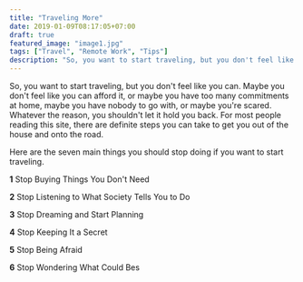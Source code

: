 ```yaml
---
title: "Traveling More"
date: 2019-01-09T08:17:05+07:00
draft: true
featured_image: "image1.jpg"
tags: ["Travel", "Remote Work", "Tips"]
description: "So, you want to start traveling, but you don't feel like you can. Maybe you don't feel like you can afford it, or maybe you have too many commitments at home, maybe you have nobody to go with, or maybe you're scared. Whatever the reason, you shouldn't let it hold you back. For most people reading this site, there are definite steps you can take to get you out of the house and onto the road."
---
```


So, you want to start traveling, but you don't feel like you can. Maybe you don't feel like you can afford it, or maybe you have too many commitments at home, maybe you have nobody to go with, or maybe you're scared. Whatever the reason, you shouldn't let it hold you back. For most people reading this site, there are definite steps you can take to get you out of the house and onto the road.

Here are the seven main things you should stop doing if you want to start traveling.

**1** 
Stop Buying Things You Don't Need

**2**
Stop Listening to What Society Tells You to Do

**3**
Stop Dreaming and Start Planning

**4**
Stop Keeping It a Secret

**5**
Stop Being Afraid

**6**
Stop Wondering What Could Bes
